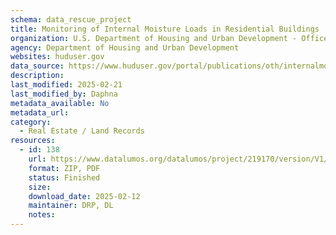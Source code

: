 ```yaml
---
schema: data_rescue_project 
title: Monitoring of Internal Moisture Loads in Residential Buildings
organization: U.S. Department of Housing and Urban Development - Office of Policy Development and Research
agency: Department of Housing and Urban Development
websites: huduser.gov
data_source: https://www.huduser.gov/portal/publications/oth/internalmoistureload.html
description: 
last_modified: 2025-02-21
last_modified_by: Daphna
metadata_available: No
metadata_url: 
category:
  - Real Estate / Land Records
resources:
  - id: 138
    url: https://www.datalumos.org/datalumos/project/219170/version/V1/view
    format: ZIP, PDF
    status: Finished
    size: 
    download_date: 2025-02-12
    maintainer: DRP, DL
    notes: 
---
```

